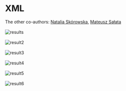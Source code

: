 # XML
The other co-authors: [Natalia Skórowska](https://github.com/NataliaSkorowska), [Mateusz Sałata](https://github.com/mateuszsalata1108)<br />
<br />![results](https://github.com/KarolinaLewinska/XML_project/blob/main/ReadmeIMG/results.PNG)<br />
<br />![result2](https://github.com/KarolinaLewinska/XML_project/blob/main/ReadmeIMG/result2.PNG)<br />
<br />![result3](https://github.com/KarolinaLewinska/XML_project/blob/main/ReadmeIMG/result3.PNG)<br />
<br />![result4](https://github.com/KarolinaLewinska/XML_project/blob/main/ReadmeIMG/result4.PNG)<br />
<br />![result5](https://github.com/KarolinaLewinska/XML_project/blob/main/ReadmeIMG/results5.PNG)<br />
<br />![result6](https://github.com/KarolinaLewinska/XML_project/blob/main/ReadmeIMG/result6.PNG)<br />
